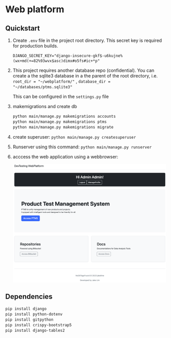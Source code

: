 # Web platform

## Quickstart

1. Create `.env` file in the project root directory. This secret key is required for production builds.

   ```text
   DJANGO_SECRET_KEY="django-insecure-gkf$-u6kujne%(wx+md(+=82%93wvx$asc)dimx#o5fs#ic+*p"
   ```

1. This project requires another database repo (confidential). You can create a the sqlite3 database in a
   the parent of the root directory, i.e. `root_dir = "~/webplatform/"` , `database_dir = "~/databases/ptms.sqlite3"`

   This can be configured in the `settings.py` file

1. makemigrations and create db

   ```bash
   python main/manage.py makemigrations accounts
   python main/manage.py makemigrations ptms
   python main/manage.py makemigrations migrate
   ```

1. create superuser: `python main/manage.py createsuperuser`

1. Runserver using this command: `python main/manage.py runserver`

1. acccess the web application using a webbrowser:

   ![landing page screenshot](images/ss-mainpage.png)

## Dependencies

```bash
pip install django
pip install python-dotenv
pip install gitpython
pip install crispy-bootstrap5
pip install django-tables2
```

